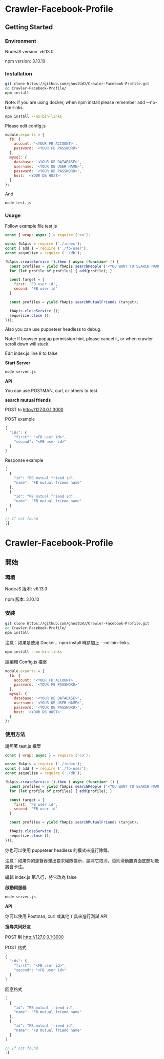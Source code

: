 # Crawler-Facebook-Profile

## Getting Started

### Environment

NodeJS version: v6.13.0

npm vsrsion: 3.10.10

### Installation

```bash
git clone https://github.com/ghostLWJ/Crawler-Facebook-Profile.git
cd Crawler-Facebook-Profile/
npm install
```

Note: If you are using docker, when npm install please remember add --no-bin-links.

```bash
npm install --no-bin-links
```

Please edit config.js

```javascript
module.exports = {
  fb: {
    account: '<YOUR FB ACCOUNT>',
    password: '<YOUR FB PASSWORD>'
  },
  mysql: {
    database: '<YOUR DB DATABASE>',
    username: '<YOUR DB USER NAME>',
    password: '<YOUR DB PASSWORD>',
    host: '<YOUR DB HOST>'
  }
};
```

And

```bash
node test.js
```

### Usage

Follow example file test.js

```javascript
const { wrap: async } = require ('co');

const fbApis = require ('./index');
const { add } = require ('./fb-user');
const sequelize = require ('./db');

fbApis.createService ().then ( async (function* () {
  const profiles = yield fbApis.searchPeople ('<YOU WANT TO SEARCH NAME>', <NUMBER FOR YOU WANT TO SEARCH COUNT>);
  for (let profile of profiles) { add(profile); }

  const target = {
    first: 'FB user id',
    second: 'FB user id'
  }

  const profiles = yield fbApis.searchMutualFriends (target);

  fbApis.closeService ();
  sequelize.close ();
}));
```

Also you can use puppeteer headless to debug.

Note: If browser popup permission hint, please cancel it, or when crawler scroll down will stuck.

Edit index.js line 8 to false

**Start Server**

```bash
node server.js
```

**API**

You can use POSTMAN, curl, or others to test.

**search mutual friends**

POST to http://127.0.0.1:3000

POST example

```javascript
{
  "ids": {
    "first": "<FB user id>",
    "second": "<FB user id>"
  }
}
```

Response example

```javascript
[
  {
    "id": "FB mutual friend id",
    "name": "FB mutual friend name"
  },
  {
    "id": "FB mutual friend id",
    "name": "FB mutual friend name"
  }
]

// If not found
[]
```

# Crawler-Facebook-Profile

## 開始

### 環境

NodeJS 版本: v6.13.0

npm 版本: 3.10.10

### 安裝

```bash
git clone https://github.com/ghostLWJ/Crawler-Facebook-Profile.git
cd Crawler-Facebook-Profile/
npm install
```

注意：如果是使用 Docker，npm install 時請加上 --no-bin-links.

```bash
npm install --no-bin-links
```

請編輯 Config.js 檔案

```javascript
module.exports = {
  fb: {
    account: '<YOUR FB ACCOUNT>',
    password: '<YOUR FB PASSWORD>'
  },
  mysql: {
    database: '<YOUR DB DATABASE>',
    username: '<YOUR DB USER NAME>',
    password: '<YOUR DB PASSWORD>',
    host: '<YOUR DB HOST>'
  }
};
```

### 使用方法

請照著 test.js 檔案

```javascript
const { wrap: async } = require ('co');

const fbApis = require ('./index');
const { add } = require ('./fb-user');
const sequelize = require ('./db');

fbApis.createService ().then ( async (function* () {
  const profiles = yield fbApis.searchPeople ('<YOU WANT TO SEARCH NAME>', <NUMBER FOR YOU WANT TO SEARCH COUNT>);
  for (let profile of profiles) { add(profile); }

  const target = {
    first: 'FB user id',
    second: 'FB user id'
  }

  const profiles = yield fbApis.searchMutualFriends (target);

  fbApis.closeService ();
  sequelize.close ();
}));
```

你也可以使用 puppeteer headless 的模式來進行除錯。

注意：如果你的瀏覽器彈出要求權限提示，請將它取消，否則滑動置頁面底部功能將會卡住。

編輯 index.js 第八行，將它改為 false

**啟動伺服器**

```bash
node server.js
```

**API**

你可以使用 Postman, curl 或其他工具來進行測試 API

**搜尋共同好友**

POST 到 http://127.0.0.1:3000

POST 格式

```javascript
{
  "ids": {
    "first": "<FB user id>",
    "second": "<FB user id>"
  }
}
```

回應格式

```javascript
[
  {
    "id": "FB mutual friend id",
    "name": "FB mutual friend name"
  },
  {
    "id": "FB mutual friend id",
    "name": "FB mutual friend name"
  }
]

// If not found
[]
```
